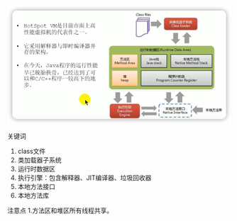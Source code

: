 ![](img/c8f2988a.png)

关键词
1. class文件
2. 类加载器子系统
3. 运行时数据区
4. 执行引擎：包含解释器、JIT编译器、垃圾回收器 
5. 本地方法接口
6. 本地方法库

注意点
1.方法区和堆区所有线程共享。